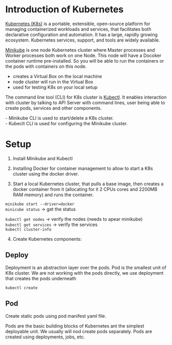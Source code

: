 # Introduction of Kubernetes

[Kubernetes (K8s)](https://kubernetes.io/) is a portable, extensible, open-source platform for managing containerized workloads and services, that facilitates both declarative configuration and automation. It has a large, rapidly growing ecosystem. Kubernetes services, support, and tools are widely available.

[Minikube](https://minikube.sigs.k8s.io/docs/start/) is one node Kubernetes cluster where Master processes and Worker processes both work on one Node. This node will have a Docoker container runtime pre-installed. So you will be able to run the containers or the pods with containers on this node.

- creates a Virtual Box on the local machine
- node cluster will run in the Virtual Box
- used for testing K8s on your local setup

The command line tool (CLI) for K8s cluster is [Kubectl](https://kubernetes.io/docs/tasks/tools/#kubectl). It enables interaction with cluster by talking to API Server with command lines, user being able to create pods, services and other components.

\- Minikube CLI is used to start/delete a K8s cluster.</br>
\- Kubeclt CLI is used for configuring the Minikube cluster.

# Setup

1. Install Minikube and Kubectl

2. Installing Docker for container management to allow to start a K8s cluster using the docker driver.

3. Start a local Kubernetes cluster, that pulls a base image, then creates a docker container from it (allocating for it 2 CPUs cores and 2200MB RAM memory) and runs the container.

`minikube start --driver=docker` </br>
`minicube status` -> get the status </br>

`kubectl get nodes` -> verify the nodes (needs to apear minikube) </br>
`kubectl get services` -> verify the services </br>
`kubectl cluster-info`

4. Create Kubernetes components:


## Deploy

Deployment is an abstraction layer over the pods. Pod is the smallest unit of K8s cluster. We are not working with the pods directly, we use deployment that creates the pods underneath

`kubectl create` 

## Pod

Create static pods using pod manifest yaml file.

Pods are the basic building blocks of Kubernetes ant the simplest deployable unit. We usually will nod create pods separately. Pods are created using  deployments, jobs, etc. 
